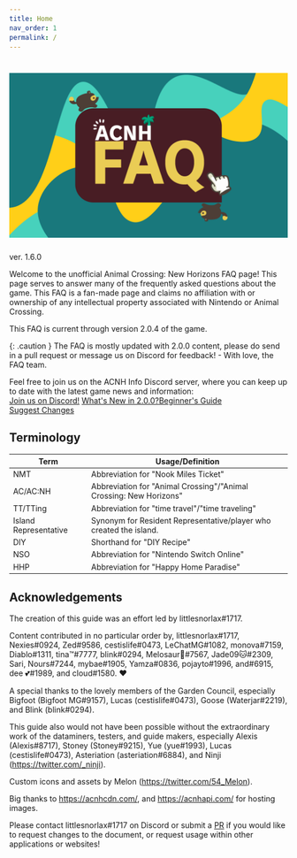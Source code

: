 ```yaml
---
title: Home
nav_order: 1 
permalink: /
---
```


# ![Frequently Asked Questions](/assets/logo.png)
ver. 1.6.0

Welcome to the unofficial Animal Crossing: New Horizons FAQ page! This page serves to answer many of the frequently asked questions about the game. This FAQ is a fan-made page and claims no affiliation with or ownership of any intellectual property associated with Nintendo or Animal Crossing.

This FAQ is current through version <span class="label label-purple">2.0.4</span> of the game.

{: .caution }
The FAQ is mostly updated with 2.0.0 content, please do send in a pull request or message us on Discord for feedback! - With love, the FAQ team.


Feel free to join us on the ACNH Info Discord server, where you can keep up to date with the latest game news and information:<br/> 
<a href="https://discord.gg/DAmpHqRBzq" class="btn btn-yellow fs-5 mr-2" target="_blank">Join us on Discord!</a>
<a href="https://chibisnorlax.github.io/acnhfaq/new/" class="btn btn-purple fs-5 mr-2" target="_blank">What's New in 2.0.0?</a><a href="https://chibisnorlax.github.io/acnhbeginners/" class="btn btn-green fs-5" target="_blank">Beginner's Guide</a><br/>
<a href="https://github.com/chibisnorlax/acnhfaq/pulls" class="btn fs-3" target="_blank">Suggest Changes</a>


## Terminology

| Term                  | Usage/Definition                                                   |
|-----------------------|--------------------------------------------------------------------|
| NMT                   | Abbreviation for "Nook Miles Ticket"                               |
| AC/AC:NH              | Abbreviation for "Animal Crossing"/"Animal Crossing: New Horizons" |
| TT/TTing              | Abbreviation for "time travel"/"time traveling"                    |
| Island Representative | Synonym for Resident Representative/player who created the island. |
| DIY                   | Shorthand for "DIY Recipe"                                         |
| NSO                   | Abbreviation for "Nintendo Switch Online"                          | 
| HHP                   | Abbreviation for "Happy Home Paradise"                             |

## Acknowledgements
The creation of this guide was an effort led by littlesnorlax#1717.

Content contributed in no particular order by, littlesnorlax#1717, Nexies#0924, Zed#9586, cestislife#0473, LeChatMG#1082, monova#7159, Diablo#1311, tina™#7777, blink#0294, Melosaur🍕#7567, Jade09🐱#2309, Sari, Nours#7244, mybae#1905, Yamza#0836, pojayto#1996, and#6915, dee 💕#1989, and cloud#1580. ♥

A special thanks to the lovely members of the Garden Council, especially Bigfoot (Bigfoot MG#9157), Lucas (cestislife#0473), Goose (Waterjar#2219), and Blink (blink#0294).

This guide also would not have been possible without the extraordinary work of the dataminers, testers, and guide makers, especially Alexis (Alexis#8717), Stoney (Stoney#9215), Yue (yue#1993), Lucas (cestislife#0473), Asteriation (asteriation#6884), and Ninji (<https://twitter.com/_ninji>).

Custom icons and assets by Melon (<https://twitter.com/54_Melon>).

Big thanks to <https://acnhcdn.com/>, and <https://acnhapi.com/> for hosting images.

Please contact littlesnorlax#1717 on Discord or submit a [PR](https://github.com/chibisnorlax/acnhfaq/pulls) if you would like to request changes to the document, or request usage within other applications or websites!